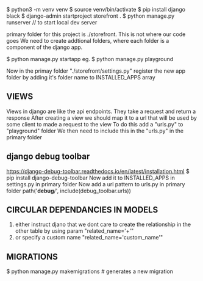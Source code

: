 $ python3 -m venv venv
$ source venv/bin/activate
$ pip install django black
$ django-admin startproject storefront .
$ python manage.py runserver // to start local dev server

primary folder for this project is ./storefront.  This is not where our code goes
We need to create addtional folders, where each folder is a component of the django
app.

$ python manage.py startapp <foldername>
eg. $ python manage.py playground
 
Now in the primay folder "./storefront/settings.py"  register the new app folder by adding it's folder name to INSTALLED_APPS array

VIEWS
----
Views in django are like the api endpoints.  They take a request and return a response
After creating a view we should map it to a url that will be used by some client to made a request to the view
To do this add a "urls.py" to "playground" folder
We then need to include this in the "urls.py" in the primary folder

django debug toolbar
---
https://django-debug-toolbar.readthedocs.io/en/latest/installation.html
$ pip install django-debug-toolbar
Now add it to INSTALLED_APPS in settings.py in primary folder
Now add a url pattern to urls.py in primary folder
path('__debug__/', include(debug_toolbar.urls))

CIRCULAR DEPENDANCIES IN MODELS
---
1) either instruct djano that we dont care to create the relationship in the other table by using param "related_name='+'"
2) or specify a custom name "related_name='custom_name'"


MIGRATIONS
---
$ python manage.py makemigrations # generates a new migration
